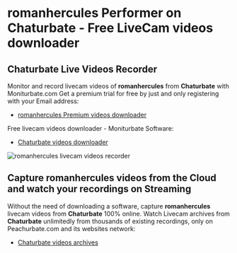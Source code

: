 # romanhercules Performer on Chaturbate - Free LiveCam videos downloader

## Chaturbate Live Videos Recorder

Monitor and record livecam videos of **romanhercules** from **Chaturbate** with Moniturbate.com
Get a premium trial for free by just and only registering with your Email address:
* [romanhercules Premium videos downloader](https://moniturbate.com/request-demo-licence-key.html)

Free livecam videos downloader - Moniturbate Software:
* [Chaturbate videos downloader](https://moniturbate.com/moniturbate-download-software.html)

![romanhercules livecam videos recorder](https://peachurnet.com/templates/moniturbate-software.png)


## Capture romanhercules videos from the Cloud and watch your recordings on Streaming

Without the need of downloading a software, capture **romanhercules** livecam videos from **Chaturbate** 100% online.
Watch Livecam archives from **Chaturbate** unlimitedly from thousands of existing recordings, only on Peachurbate.com and its websites network:
* [Chaturbate videos archives](https://peachurnet.com/)